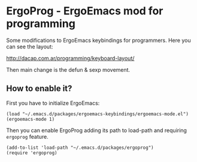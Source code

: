 # ErgoProg - ErgoEmacs mod for programming

Some modifications to ErgoEmacs keybindings for programmers.
Here you can see the layout:

  http://dacap.com.ar/programming/keyboard-layout/

Then main change is the defun & sexp movement.

## How to enable it?

First you have to initialize ErgoEmacs:

    (load "~/.emacs.d/packages/ergoemacs-keybindings/ergoemacs-mode.el")
    (ergoemacs-mode 1)

Then you can enable ErgoProg adding its path to load-path and
requiring `ergoprog` feature.

    (add-to-list 'load-path "~/.emacs.d/packages/ergoprog")
    (require 'ergoprog)
